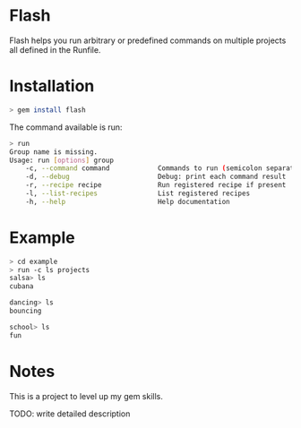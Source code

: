 # Flash

Flash helps you run arbitrary or predefined commands on multiple projects all defined in the Runfile.

# Installation

```bash
> gem install flash
```

The command available is run:

```bash
> run
Group name is missing.
Usage: run [options] group
    -c, --command command            Commands to run (semicolon separated)
    -d, --debug                      Debug: print each command result
    -r, --recipe recipe              Run registered recipe if present
    -l, --list-recipes               List registered recipes
    -h, --help                       Help documentation
```

# Example

```bash
> cd example
> run -c ls projects
salsa> ls
cubana

dancing> ls
bouncing

school> ls
fun

```

# Notes

This is a project to level up my gem skills.

TODO: write detailed description
